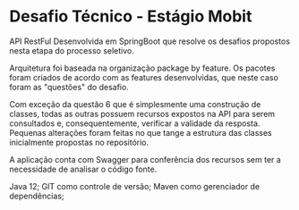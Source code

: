 # Desafio Técnico - Estágio Mobit

API RestFul Desenvolvida em SpringBoot que resolve os desafios propostos nesta etapa do processo seletivo.

Arquitetura foi baseada na organização package by feature. Os pacotes foram criados de acordo com as features desenvolvidas, que neste caso foram as "questões" do desafio.

Com exceção da questão 6 que é simplesmente uma construção de classes, todas as outras possuem recursos expostos na API para serem consultados e, consequentemente, verificar a validade da resposta. Pequenas alterações foram feitas no que tange a estrutura das classes inicialmente propostas no repositório.

A aplicação conta com Swagger para conferência dos recursos sem ter a necessidade de analisar o código fonte.

Java 12;
GIT como controle de versão;
Maven como gerenciador de dependências;

